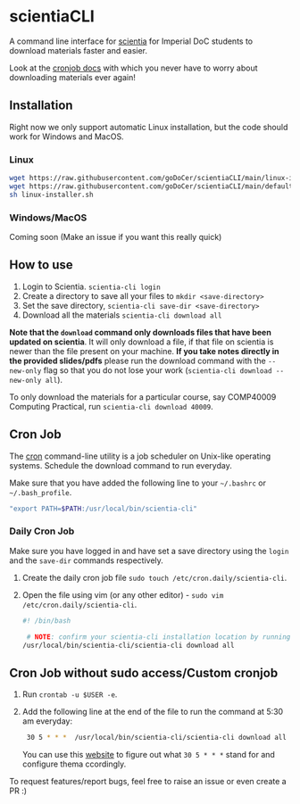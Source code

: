 # scientiaCLI

A command line interface for [scientia](https://scientia.doc.ic.ac.uk) for Imperial DoC students to download materials faster and easier.

Look at the [cronjob docs](https://github.com/goDoCer/scientiaCLI#cron-job) with which you never have to worry about downloading materials ever again!

## Installation

Right now we only support automatic Linux installation, but the code should work for Windows and MacOS.

### Linux

```bash
wget https://raw.githubusercontent.com/goDoCer/scientiaCLI/main/linux-installer.sh
wget https://raw.githubusercontent.com/goDoCer/scientiaCLI/main/default-config.json
sh linux-installer.sh
```

### Windows/MacOS

Coming soon (Make an issue if you want this really quick)

## How to use

1. Login to Scientia. `scientia-cli login`
2. Create a directory to save all your files to `mkdir <save-directory>`
3. Set the save directory, `scientia-cli save-dir <save-directory>`
4. Download all the materials `scientia-cli download all`


**Note that the `download` command only downloads files that have been updated on scientia**. It will only download a file, if that file on scientia is newer than the file present on your machine. **If you take notes directly in the provided slides/pdfs** please run the download command with the `--new-only` flag so that you do not lose your work (`scientia-cli download --new-only all`).

To only download the materials for a particular course, say COMP40009 Computing Practical, run `scientia-cli download 40009`.

## Cron Job

The [cron](https://en.wikipedia.org/wiki/Cron) command-line utility is a job scheduler on Unix-like operating systems. Schedule the download command to run everyday.

Make sure that you have added the following line to your `~/.bashrc` or `~/.bash_profile`.

```sh
"export PATH=$PATH:/usr/local/bin/scientia-cli"
```

### Daily Cron Job

Make sure you have logged in and have set a save directory using the `login` and the `save-dir` commands respectively.

1. Create the daily cron job file `sudo touch /etc/cron.daily/scientia-cli`.
2. Open the file using vim (or any other editor) - `sudo vim /etc/cron.daily/scientia-cli`.

   ```sh
   #! /bin/bash

    # NOTE: confirm your scientia-cli installation location by running `which scientia-cli` accordingly
   /usr/local/bin/scientia-cli/scientia-cli download all
   ```

## Cron Job without sudo access/Custom cronjob

1. Run `crontab -u $USER -e`.
2. Add the following line at the end of the file to run the command at 5:30 am everyday:

   ```sh
    30 5 * * *  /usr/local/bin/scientia-cli/scientia-cli download all
   ```

   You can use this [website](https://crontab.guru/#30_5_*_*_*) to figure out what `30 5 * * *` stand for and configure thema ccordingly.

To request features/report bugs, feel free to raise an issue or even create a PR :)
